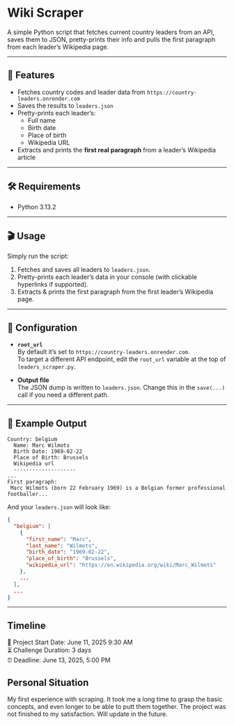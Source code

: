 # Wiki Scraper

A simple Python script that fetches current country leaders from an API, saves them to JSON, pretty-prints their info and pulls the first paragraph from each leader’s Wikipedia page.

---

## 🚀 Features

- Fetches country codes and leader data from `https://country-leaders.onrender.com`  
- Saves the results to `leaders.json`  
- Pretty-prints each leader’s:
  - Full name  
  - Birth date  
  - Place of birth
  - Wikipedia URL
- Extracts and prints the **first real paragraph** from a leader’s Wikipedia article  

---

## 🛠 Requirements

- Python 3.13.2
---

## 🎬 Usage

Simply run the script:

1. Fetches and saves all leaders to `leaders.json`.  
2. Pretty-prints each leader’s data in your console (with clickable hyperlinks if supported).  
3. Extracts & prints the first paragraph from the first leader’s Wikipedia page.  

---

## 🔧 Configuration

- **`root_url`**  
  By default it’s set to `https://country-leaders.onrender.com`.  
  To target a different API endpoint, edit the `root_url` variable at the top of `leaders_scraper.py`.

- **Output file**  
  The JSON dump is written to `leaders.json`. Change this in the `save(...)` call if you need a different path.

---

## 📄 Example Output

```text
Country: belgium
  Name: Marc Wilmots
  Birth Date: 1969-02-22
  Place of Birth: Brussels
  Wikipedia url
  --------------------
...
First paragraph:
 Marc Wilmots (born 22 February 1969) is a Belgian former professional footballer...
```

And your `leaders.json` will look like:

```json
{
  "belgium": [
    {
      "first_name": "Marc",
      "last_name": "Wilmots",
      "birth_date": "1969-02-22",
      "place_of_birth": "Brussels",
      "wikipedia_url": "https://en.wikipedia.org/wiki/Marc_Wilmots"
    },
    ...
  ],
  ...
}
```

---

## Timeline
📅 Project Start Date: June 11, 2025 9:30 AM   
⏳ Challenge Duration: 3 days   
⏰ Deadline: June 13, 2025, 5:00 PM

## Personal Situation
My first experience with scraping. It took me a long time to grasp the basic concepts, and even longer to be able to putt them together. 
The project was not finished to my satisfaction. Will update in the future.
